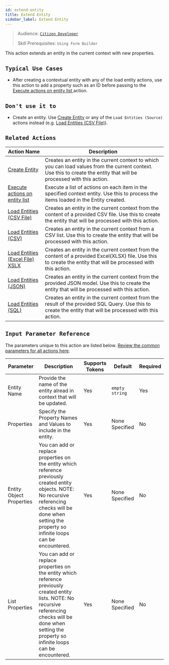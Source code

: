```yaml
---
id: extend-entity
title: Extend Entity
sidebar_label: Extend Entity
---
```


> Audience: [`Citizen Developer`](/audience.md#citizen-developers)
>
> Skill Prerequisites: `Using Form Builder`

This action extends an entity in the current context with new properties. 

## `Typical Use Cases`

- After creating a contextual entity with any of the load entity actions, use this action to add a property such as an ID before passing to the [Execute actions on entity list ](/actions/execute-actions-on-entity-list.md) action.

## `Don't use it to`

- Create an entity. Use [Create Entity](/actions/create-entity.md) or any of the `Load Entities (Source)` actions instead (e.g. [Load Entities (CSV File)](/docs/actions/load-entities-csv-file.md)).

## `Related Actions`

| Action Name | Description |
| -- | -- |
| [Create Entity](/actions/create-entity.md)   | Creates an entity in the current context to which you can load values from the current context. Use this to create the entity that will be processed with this action. |
| [Execute actions on entity list ](/actions/execute-actions-on-entity-list.md)   | Execute a list of actions on each item in the specified context entity. Use this to process the items loaded in the Entity created. |
| [Load Entities (CSV File)](/actions/load-entities-csv-file.md)   | Creates an entity in the current context from the content of a provided CSV file. Use this to create the entity that will be processed with this action. |
| [Load Entities (CSV)](/actions/load-entities-csv.md)   | Creates an entity in the current context from a CSV list. Use this to create the entity that will be processed with this action. |
| [Load Entities (Excel File) XSLX ](/actions/load-entities-excel-file-xslx.md)   | Creates an entity in the current context from the content of a provided Excel(XLSX) file. Use this to create the entity that will be processed with this action. |
| [Load Entities (JSON)](/actions/load-entities-json.md)   | Creates an entity in the current context from the provided JSON model. Use this to create the entity that will be processed with this action. |
| [Load Entities (SQL)](/actions/load-entities-sql.md)   | Creates an entity in the current context from the result of the provided SQL Query. Use this to create the entity that will be processed with this action. |

## `Input Parameter Reference`

The parameters unique to this action are listed below. [Review the common parameters for all actions here](/actions/common-parameters.md).

| Parameter| Description| Supports Tokens | Default| Required |
| -- | -- | -- | -- | -- |
| Entity Name | Provide the name of the entity alread in context that will be updated. | Yes | `empty string` | Yes |
| Properties | Specify the Property Names and Values to include in the entity.  | Yes | None Specified | No |
| Entity Object Properties | You can add or replace properties on the entity which reference previously created entity objects. NOTE: No recursive referencing checks will be done when setting the property so infinite loops can be encountered. | Yes | None Specified | No |
| List Properties | You can add or replace properties on the entity which reference previously created entity lists. NOTE: No recursive referencing checks will be done when setting the property so infinite loops can be encountered. | Yes | None Specified | No |
